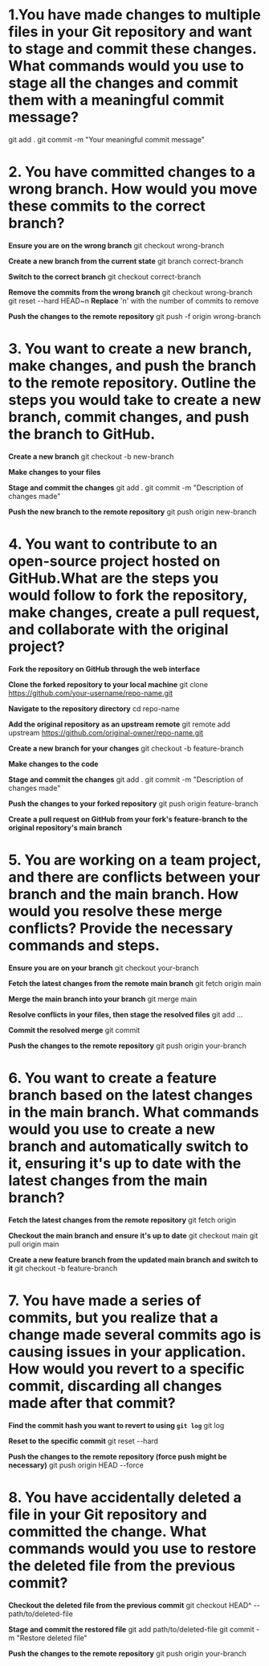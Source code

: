 # 1.You have made changes to multiple files in your Git repository and want to stage and commit these changes. What commands would you use to stage all the changes and commit them with a meaningful commit message?

git add .
git commit -m "Your meaningful commit message"

# 2. You have committed changes to a wrong branch. How would you move these commits to the correct branch?

**Ensure you are on the wrong branch**
git checkout wrong-branch

**Create a new branch from the current state**
git branch correct-branch

**Switch to the correct branch**
git checkout correct-branch

**Remove the commits from the wrong branch**
git checkout wrong-branch
git reset --hard HEAD~n  **Replace** 'n' with the number of commits to remove

**Push the changes to the remote repository**
git push -f origin wrong-branch


# 3. You want to create a new branch, make changes, and push the branch to the remote repository. Outline the steps you would take to create a new branch, commit changes, and push the branch to GitHub.

**Create a new branch**
git checkout -b new-branch

**Make changes to your files**

**Stage and commit the changes**
git add .
git commit -m "Description of changes made"

**Push the new branch to the remote repository**
git push origin new-branch

# 4. You want to contribute to an open-source project hosted on GitHub.What are the steps you would follow to fork the repository, make changes, create a pull request, and collaborate with the original project?

**Fork the repository on GitHub through the web interface**

**Clone the forked repository to your local machine**
git clone https://github.com/your-username/repo-name.git

**Navigate to the repository directory**
cd repo-name

**Add the original repository as an upstream remote**
git remote add upstream https://github.com/original-owner/repo-name.git

**Create a new branch for your changes**
git checkout -b feature-branch

**Make changes to the code**

**Stage and commit the changes**
git add .
git commit -m "Description of changes made"

**Push the changes to your forked repository**
git push origin feature-branch

**Create a pull request on GitHub from your fork's feature-branch to the original repository's main branch**

# 5. You are working on a team project, and there are conflicts between your branch and the main branch. How would you resolve these merge conflicts? Provide the necessary commands and steps.

**Ensure you are on your branch**
git checkout your-branch

**Fetch the latest changes from the remote main branch**
git fetch origin main

**Merge the main branch into your branch**
git merge main

**Resolve conflicts in your files, then stage the resolved files**
git add <resolved-file1> <resolved-file2> ...

**Commit the resolved merge**
git commit

**Push the changes to the remote repository**
git push origin your-branch

# 6. You want to create a feature branch based on the latest changes in the main branch. What commands would you use to create a new branch and automatically switch to it, ensuring it's up to date with the latest changes from the main branch?

**Fetch the latest changes from the remote repository**
git fetch origin

**Checkout the main branch and ensure it's up to date**
git checkout main
git pull origin main

**Create a new feature branch from the updated main branch and switch to it**
git checkout -b feature-branch

# 7. You have made a series of commits, but you realize that a change made several commits ago is causing issues in your application. How would you revert to a specific commit, discarding all changes made after that commit?

**Find the commit hash you want to revert to using `git log`**
git log

**Reset to the specific commit**
git reset --hard <commit-hash>

**Push the changes to the remote repository (force push might be necessary)**
git push origin HEAD --force

# 8. You have accidentally deleted a file in your Git repository and committed the change. What commands would you use to restore the deleted file from the previous commit?

**Checkout the deleted file from the previous commit**
git checkout HEAD^ -- path/to/deleted-file

**Stage and commit the restored file**
git add path/to/deleted-file
git commit -m "Restore deleted file"

**Push the changes to the remote repository**
git push origin your-branch
